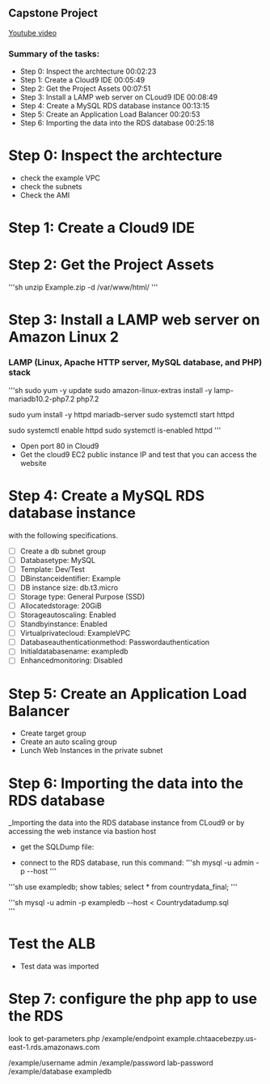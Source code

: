 ## Capstone Project


 <a href="https://youtu.be/AwH6drwfuAU">Youtube video</a>
### Summary of the tasks:
- Step 0:  Inspect the archtecture 00:02:23
- Step 1: Create a Cloud9 IDE 00:05:49
- Step 2: Get the Project Assets 00:07:51
- Step 3: Install a LAMP web server on CLoud9 IDE 00:08:49
- Step 4: Create a MySQL RDS database instance 00:13:15
- Step 5: Create an Application Load Balancer 00:20:53
- Step 6: Importing the data into the RDS database 00:25:18

# Step 0:  Inspect the archtecture 
- check the example VPC 
- check the subnets 
- Check the AMI  


# Step 1: Create a Cloud9 IDE




# Step 2: Get the Project Assets 
'''sh
unzip Example.zip -d /var/www/html/
'''



# Step 3: Install a LAMP web server on Amazon Linux 2

### LAMP (Linux, Apache HTTP server, MySQL database, and PHP) stack

'''sh
sudo yum -y update
sudo amazon-linux-extras install -y lamp-mariadb10.2-php7.2 php7.2

sudo yum install -y httpd mariadb-server
sudo systemctl start httpd

sudo systemctl enable httpd
sudo systemctl is-enabled httpd
'''




- Open port 80 in Cloud9
- Get the cloud9 EC2 public instance IP and test that you can access the website 

# Step 4: Create a MySQL RDS database instance 
with the following specifications.
- [ ] Create a db subnet group 
- [ ] Databasetype: MySQL
- [ ] Template: Dev/Test
 - [ ] DBinstanceidentifier: Example
 - [ ] DB instance size: db.t3.micro
 - [ ] Storage type: General Purpose (SSD)
 - [ ] Allocatedstorage: 20GiB
 - [ ] Storageautoscaling: Enabled
 - [ ] Standbyinstance: Enabled
- [ ]  Virtualprivatecloud: ExampleVPC
- [ ]  Databaseauthenticationmethod: Passwordauthentication 
- [ ]  Initialdatabasename: exampledb
- [ ]  Enhancedmonitoring: Disabled

# Step 5: Create an Application Load Balancer
- Create target group 
- Create an auto scaling group 
- Lunch Web Instances in the private subnet
# Step 6: Importing the data into the RDS database
 _Importing the data into the RDS database instance from CLoud9 or by accessing the web instance via bastion host
 - get the SQLDump file:
 

 - connect to the RDS database, run this command:
'''sh
mysql -u admin -p --host <rds-endpoint>
 '''
 
 '''sh
 use exampledb;	
show tables; 
select * from countrydata_final; 
 '''
 
  

'''sh
mysql -u admin -p exampledb --host <rds-endpoint>  < Countrydatadump.sql       
'''
# Test the ALB 
- Test data was imported 

# Step 7: configure the php  app to use the RDS 
look to get-parameters.php 
/example/endpoint example.chtaacebezpy.us-east-1.rds.amazonaws.com

/example/username admin 
/example/password lab-password 
/example/database exampledb


